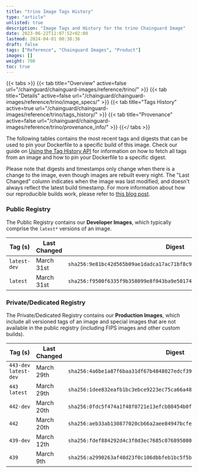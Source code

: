 ```yaml
---
title: "trino Image Tags History"
type: "article"
unlisted: true
description: "Image Tags and History for the trino Chainguard Image"
date: 2023-06-22T11:07:52+02:00
lastmod: 2024-04-01 00:38:36
draft: false
tags: ["Reference", "Chainguard Images", "Product"]
images: []
weight: 700
toc: true
---
```


{{< tabs >}}
{{< tab title="Overview" active=false url="/chainguard/chainguard-images/reference/trino/" >}}
{{< tab title="Details" active=false url="/chainguard/chainguard-images/reference/trino/image_specs/" >}}
{{< tab title="Tags History" active=true url="/chainguard/chainguard-images/reference/trino/tags_history/" >}}
{{< tab title="Provenance" active=false url="/chainguard/chainguard-images/reference/trino/provenance_info/" >}}
{{</ tabs >}}

The following tables contains the most recent tags and digests that can be used to pin your Dockerfile to a specific build of this image. Check our guide on [Using the Tag History API](/chainguard/chainguard-images/using-the-tag-history-api/) for information on how to fetch all tags from an image and how to pin your Dockerfile to a specific digest.

Please note that digests and timestamps only change when there is a change to the image, even though images are rebuilt every night. The "Last Changed" column indicates when the image was last modified, and doesn't always reflect the latest build timestamp. For more information about how our reproducible builds work, please refer to [this blog post](https://www.chainguard.dev/unchained/reproducing-chainguards-reproducible-image-builds).

### Public Registry
The Public Registry contains our **Developer Images**, which typically comprise the `latest*` versions of an image.

| Tag (s)       | Last Changed | Digest                                                                    |
|---------------|--------------|---------------------------------------------------------------------------|
|  `latest-dev` | March 31st   | `sha256:9e81bc42d565b09ae1dadca17ac71bf8c9b1a70c216799b5760f70f8466d35fb` |
|  `latest`     | March 31st   | `sha256:f9500f6335f9b358099e8f043ba9e5017405b21cedc4494f67ff02b54ba7acb1` |


### Private/Dedicated Registry
The Private/Dedicated Registry contains our **Production Images**, which include all versioned tags of an image and special images that are not available in the public registry (including FIPS images and other custom builds).

| Tag (s)                 | Last Changed | Digest                                                                    |
|-------------------------|--------------|---------------------------------------------------------------------------|
|  `443-dev` `latest-dev` | March 29th   | `sha256:4a6be1a87f6baa31df67b4848027edcf399f38d29982d6b87e811d9f821ca91c` |
|  `443` `latest`         | March 29th   | `sha256:1dee832eafb1bc3ebce9223ec75ca66a48e79e7abc3c33944b7ea6e72d78493c` |
|  `442-dev`              | March 20th   | `sha256:0fdc5f474a1f48f0721e13efcb88454b0fa9209f24d60b3fd8141a8efe0dc0ba` |
|  `442`                  | March 20th   | `sha256:aeb33ab130877020cb66a2aee84947bcfe014bbda97c4244ae5878413d629cdb` |
|  `439-dev`              | March 12th   | `sha256:fdef884292d4c3f0d3ec7685c076895080126f28bec2d1f931932753783de9ad` |
|  `439`                  | March 9th    | `sha256:a2990263af48d23f0c106dbbfeb1bc5f5b00c9d3978355f5a02cc0186e9fe97a` |


